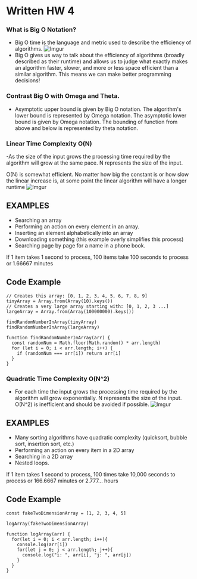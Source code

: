 # Written HW 4
### What is Big O Notation?

- Big O time is the language and metric used to describe the efficiency of algorithms.
![Imgur](https://i.imgur.com/qkyAQK8.png)
- Big O gives us way to talk about the efficiency of algorithms (broadly described as their runtime) and allows us to judge what exactly makes an algorithm faster, slower, and more or less space efficient than a similar algorithm. This means we can make better programming decisions!

### Contrast Big O with Omega and Theta.

- Asymptotic upper bound is given by Big O notation. The algorithm's lower bound is represented by Omega notation. The asymptotic lower bound is given by Omega notation. The bounding of function from above and below is represented by theta notation.

### Linear Time Complexity O(N)

-As the size of the input grows the processing time required by the algorithm will grow at the same pace. N represents the size of the input.

O(N) is somewhat efficient. No matter how big the constant is or how slow the linear increase is, at some point the linear algorithm will have a longer runtime
![Imgur](https://i.imgur.com/5g9amwC.png)

## EXAMPLES
- Searching an array
- Performing an action on every element in an array.
- Inserting an element alphabetically into an array
- Downloading something (this example overly simplifies this process)
- Searching page by page for a name in a phone book.

If 1 item takes 1 second to process, 100 items take 100 seconds to process or 1.66667 minutes

## Code Example

```
// Creates this array: [0, 1, 2, 3, 4, 5, 6, 7, 8, 9]
tinyArray = Array.from(Array(10).keys())
// Creates a very large array starting with: [0, 1, 2, 3 ...]
largeArray = Array.from(Array(100000000).keys())

findRandomNumberInArray(tinyArray)
findRandomNumberInArray(largeArray)

function findRandomNumberInArray(arr) {
  const randomNum = Math.floor(Math.random() * arr.length)
  for (let i = 0; i < arr.length; i++) {
    if (randomNum === arr[i]) return arr[i]
  }
}
```

### Quadratic Time Complexity O(N^2)

- For each time the input grows the processing time required by the algorithm will grow exponentially. N represents the size of the input. O(N^2) is inefficient and should be avoided if possible.
![Imgur](https://i.imgur.com/YB5mJc9.png)

## EXAMPLES

- Many sorting algorithms have quadratic complexity (quicksort, bubble sort, insertion sort, etc.)
- Performing an action on every item in a 2D array
- Searching in a 2D array
- Nested loops.

If 1 item takes 1 second to process, 100 times take 10,000 seconds to process or 166.6667 minutes or 2.777... hours

## Code Example

```
const fakeTwoDimensionArray = [1, 2, 3, 4, 5]

logArray(fakeTwoDimensionArray)

function logArray(arr) {
  for(let i = 0; i < arr.length; i++){
    console.log(arr[i])
    for(let j = 0; j < arr.length; j++){
      console.log("i: ", arr[i], "j: ", arr[j])
    }
  }
}
```



